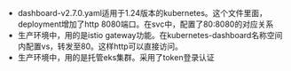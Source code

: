 - dashboard-v2.7.0.yaml适用于1.24版本的kubernetes。这个文件里面，deployment增加了http 8080端口。在svc中，配置了80:8080的对应关系
- 生产环境中，用的是istio gateway功能。在kubernetes-dashboard名称空间内配置vs，转发至80。这样http可以直接访问。
- 生产环境中，用的是托管eks集群。采用了token登录认证
